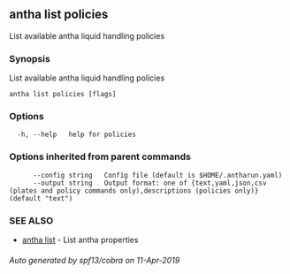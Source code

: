 ## antha list policies

List available antha liquid handling policies

### Synopsis

List available antha liquid handling policies

```
antha list policies [flags]
```

### Options

```
  -h, --help   help for policies
```

### Options inherited from parent commands

```
      --config string   Config file (default is $HOME/.antharun.yaml)
      --output string   Output format: one of {text,yaml,json,csv (plates and policy commands only),descriptions (policies only)} (default "text")
```

### SEE ALSO

* [antha list](antha_list.md)	 - List antha properties

###### Auto generated by spf13/cobra on 11-Apr-2019
